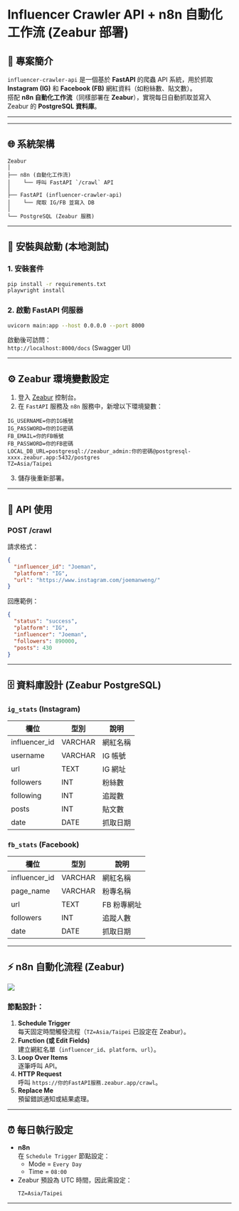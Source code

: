 # Influencer Crawler API + n8n 自動化工作流 (Zeabur 部署)

## 📖 專案簡介

`influencer-crawler-api` 是一個基於 **FastAPI** 的爬蟲 API 系統，用於抓取 **Instagram (IG)** 和 **Facebook (FB)** 網紅資料（如粉絲數、貼文數）。  
搭配 **n8n 自動化工作流**（同樣部署在 **Zeabur**），實現每日自動抓取並寫入 Zeabur 的 **PostgreSQL 資料庫**。

---

[//]: # (## n8n 自動化工作流運作圖示)

[//]: # ()
[//]: # (![n8n自動化工作流運作圖示]&#40;images/n8n運作影片.gif&#41;)


---

## 🌐 系統架構

```
Zeabur
│
├── n8n (自動化工作流)
│    └── 呼叫 FastAPI `/crawl` API
│
├── FastAPI (influencer-crawler-api)
│    └── 爬取 IG/FB 並寫入 DB
│
└── PostgreSQL (Zeabur 服務)
```

[//]: # (![n8n自動化工作流雛形圖示]&#40;images/n8n節點雛形.png&#41;)


---

## 🚀 安裝與啟動 (本地測試)

### 1. 安裝套件
```bash
pip install -r requirements.txt
playwright install
```

### 2. 啟動 FastAPI 伺服器
```bash
uvicorn main:app --host 0.0.0.0 --port 8000
```

啟動後可訪問：  
`http://localhost:8000/docs` (Swagger UI)

---

## ⚙️ Zeabur 環境變數設定

1. 登入 [Zeabur](https://zeabur.com) 控制台。
2. 在 `FastAPI` 服務及 `n8n` 服務中，新增以下環境變數：
```env
IG_USERNAME=你的IG帳號
IG_PASSWORD=你的IG密碼
FB_EMAIL=你的FB帳號
FB_PASSWORD=你的FB密碼
LOCAL_DB_URL=postgresql://zeabur_admin:你的密碼@postgresql-xxxx.zeabur.app:5432/postgres
TZ=Asia/Taipei
```
3. 儲存後重新部署。

---

## 📡 API 使用

### **POST /crawl**

請求格式：
```json
{
  "influencer_id": "Joeman",
  "platform": "IG",
  "url": "https://www.instagram.com/joemanweng/"
}
```

回應範例：
```json
{
  "status": "success",
  "platform": "IG",
  "influencer": "Joeman",
  "followers": 890000,
  "posts": 430
}
```

---

## 🗄 資料庫設計 (Zeabur PostgreSQL)

### `ig_stats` (Instagram)
| 欄位 | 型別 | 說明 |
|------|------|------|
| influencer_id | VARCHAR | 網紅名稱 |
| username | VARCHAR | IG 帳號 |
| url | TEXT | IG 網址 |
| followers | INT | 粉絲數 |
| following | INT | 追蹤數 |
| posts | INT | 貼文數 |
| date | DATE | 抓取日期 |

### `fb_stats` (Facebook)
| 欄位 | 型別 | 說明 |
|------|------|------|
| influencer_id | VARCHAR | 網紅名稱 |
| page_name | VARCHAR | 粉專名稱 |
| url | TEXT | FB 粉專網址 |
| followers | INT | 追蹤人數 |
| date | DATE | 抓取日期 |

---

## ⚡ n8n 自動化流程 (Zeabur)

![](images/n8n節點雛形.jpg)

### 節點設計：
1. **Schedule Trigger**  
   每天固定時間觸發流程（`TZ=Asia/Taipei` 已設定在 Zeabur）。
2. **Function (或 Edit Fields)**  
   建立網紅名單（`influencer_id`、`platform`、`url`）。
3. **Loop Over Items**  
   逐筆呼叫 API。
4. **HTTP Request**  
   呼叫 `https://你的FastAPI服務.zeabur.app/crawl`。
5. **Replace Me**  
   預留錯誤通知或結果處理。

---

## ⏰ 每日執行設定

- **n8n**  
  在 `Schedule Trigger` 節點設定：  
  - Mode = `Every Day`
  - Time = `08:00`
- Zeabur 預設為 UTC 時間，因此需設定：
  ```
  TZ=Asia/Taipei
  ```

---
